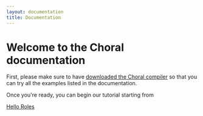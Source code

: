 ```yaml
---
layout: documentation
title: Documentation
---
```


# Welcome to the Choral documentation

First, please make sure to have <span class="bg-warning">[downloaded the Choral compiler](/downloads)</span> 
so that you can try all the examples listed in the documentation.

Once you're ready, you can begin our tutorial starting from 

<div markdown=0 class="text-center">
<a href="/documentation/basics/hello_roles.html">
<div class="btn btn-outline-info btn-lg">
Hello Roles
</div></a>
</div>